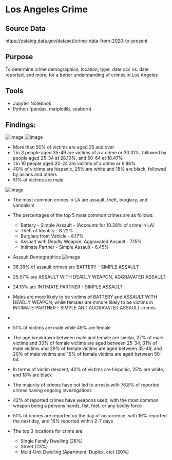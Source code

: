 # Los Angeles Crime
## Source Data
https://catalog.data.gov/dataset/crime-data-from-2020-to-present

## Purpose
To determine crime demographics, location, type, date occ vs. date reported, and more, for a better understanding of crimes in Los Angeles

## Tools
- Jupyter Notebook
- Python (pandas, matplotlib, seaborn)

## Findings:

![image](https://github.com/user-attachments/assets/458434da-3734-43d5-9b02-07a53484e4ae)
![image](https://github.com/user-attachments/assets/f3d05019-bafd-4e5f-8055-c7f4b8ca58c2)
- More than 50% of victims are aged 25 and over
- 1 in 3 people aged 35-49 are victims of a a crime or 30.31%, followed by people aged 25-34 at 28.10%, and 50-64 at 18.47%
- 1 in 10 people aged 20-24 are vicitms of a crime or 9.86%
- 40% of victims are hispanic, 25% are white and 18% are black, followed by asians and others
- 51% of victims are male

![image](https://github.com/user-attachments/assets/80d6b656-555b-4002-a483-8d6900eae761)
- The most common crimes in LA are assault, theft, burglary, and vandalism
- The percentages of the top 5 most common crimes are as follows:
  - Battery - Simple Assault - (Accounts for 10.28% of crime in LA)
  - Theft of Identity - 8.22%
  - Burglary from Vehicle - 8.17%
  - Assualt with Deadly Weapon, Aggravated Assault - 7.15%
  - Intimate Partner - Simple Assault - 6.45%

- Assault Demographics
![image](https://github.com/user-attachments/assets/eb9d7f11-65ee-44ce-a4e7-11eec9f5f6e0)
- 38.38% of assault crimes are BATTERY - SIMPLE ASSAULT
- 25.57% are ASSAULT WITH DEADLY WEAPON, AGGRAVATED ASSAULT
- 24.15% are INTIMATE PARTNER - SIMPLE ASSAULT
- Males are more likely to be victims of BATTERY and ASSAULT WITH DEADLY WEAPON, while females are mmore likely to be victims in INTIMATE PARTNER - SIMPLE AND AGGRAVATED ASSAULT crimes
- 



- 51% of victims are male while 49% are female
- The age breakdown between male and female are similar, 27% of male victims and 30% of female victims are aged between 25-34, 31% of male victims and 29% of female victims are aged between 35-49, and 20% of male victims and 16% of female victims are aged between 50-64
- In terms of victim descent, 40% of victims are hispanic, 25% are white, and 18% are black
- The majority of crimes have not led to arrests with 76.8% of reported crimes having ongoing investigations

- 42% of reported crimes have weapons used, with the most common weapon being a persons hands, fist, feet, or any bodily force
- 51% of crimes are reported on the day of occurrence, with 19% reported the next day, and 16% reported within 2-7 days
- The top 3 locations for crime are:
  - Single Family Dwelling (28%)
  - Street (23%)
  - Multi-Unit Dwelling (Apartment, Duplex, etc) (20%)
